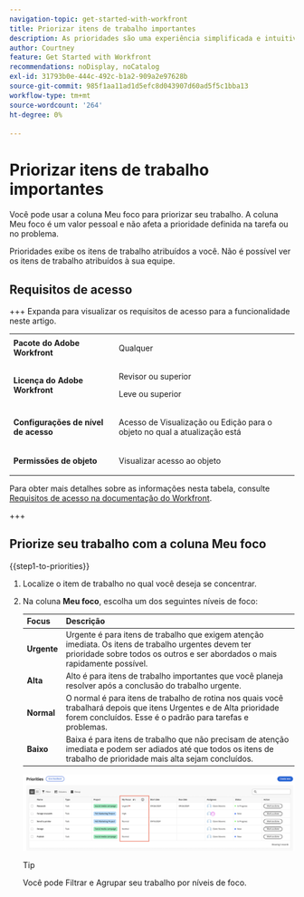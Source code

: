 ```yaml
---
navigation-topic: get-started-with-workfront
title: Priorizar itens de trabalho importantes
description: As prioridades são uma experiência simplificada e intuitiva personalizada para proprietários de tarefas.
author: Courtney
feature: Get Started with Workfront
recommendations: noDisplay, noCatalog
exl-id: 31793b0e-444c-492c-b1a2-909a2e97628b
source-git-commit: 985f1aa11ad1d5efc8d043907d60ad5f5c1bba13
workflow-type: tm+mt
source-wordcount: '264'
ht-degree: 0%

---
```


# Priorizar itens de trabalho importantes

Você pode usar a coluna Meu foco para priorizar seu trabalho. A coluna Meu foco é um valor pessoal e não afeta a prioridade definida na tarefa ou no problema.

Prioridades exibe os itens de trabalho atribuídos a você. Não é possível ver os itens de trabalho atribuídos à sua equipe.

## Requisitos de acesso

+++ Expanda para visualizar os requisitos de acesso para a funcionalidade neste artigo.

<table style="table-layout:auto"> 
 <col> 
 </col> 
 <col> 
 </col> 
 <tbody> 
  <tr> 
   <td role="rowheader"><strong>Pacote do Adobe Workfront</strong></td> 
   <td> <p>Qualquer</p> </td> 
  </tr> 
  <tr> 
   <td role="rowheader"><strong>Licença do Adobe Workfront</strong></td> 
   <td> 
   <p>Revisor ou superior</p>
   <p>Leve ou superior</p> 
   </td> 
  </tr> 
  <tr> 
   <td role="rowheader"><strong>Configurações de nível de acesso</strong></td> 
   <td> <p>Acesso de Visualização ou Edição para o objeto no qual a atualização está</p></td> 
  </tr> 
  <tr> 
   <td role="rowheader"><strong>Permissões de objeto</strong></td> 
   <td> <p>Visualizar acesso ao objeto</p></td> 
  </tr> 
 </tbody> 
</table>

Para obter mais detalhes sobre as informações nesta tabela, consulte [Requisitos de acesso na documentação do Workfront](/help/quicksilver/administration-and-setup/add-users/access-levels-and-object-permissions/access-level-requirements-in-documentation.md).

+++

## Priorize seu trabalho com a coluna Meu foco

{{step1-to-priorities}}

1. Localize o item de trabalho no qual você deseja se concentrar.
1. Na coluna **Meu foco**, escolha um dos seguintes níveis de foco:

   | Focus | Descrição |
   |-----------|-------------|
   | **Urgente** | Urgente é para itens de trabalho que exigem atenção imediata. Os itens de trabalho urgentes devem ter prioridade sobre todos os outros e ser abordados o mais rapidamente possível. |
   | **Alta** | Alto é para itens de trabalho importantes que você planeja resolver após a conclusão do trabalho urgente. |
   | **Normal** | O normal é para itens de trabalho de rotina nos quais você trabalhará depois que itens Urgentes e de Alta prioridade forem concluídos. Esse é o padrão para tarefas e problemas. |
   | **Baixo** | Baixa é para itens de trabalho que não precisam de atenção imediata e podem ser adiados até que todos os itens de trabalho de prioridade mais alta sejam concluídos. |

   ![Meu foco](assets/my-focus-new.png)

   >[!TIP]
   >
   >Você pode Filtrar e Agrupar seu trabalho por níveis de foco.
